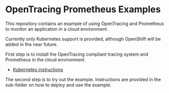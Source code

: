 # OpenTracing Prometheus Examples

This repository contains an example of using OpenTracing and Prometheus to monitor an application in a
cloud environment.

Currently only Kubernetes support is provided, although OpenShift will be added in the near future.

First step is to install the OpenTracing compliant tracing system and Prometheus in the cloud environment.

* [Kubernetes instructions](Kubernetes.md)

The second step is to try out the example. Instructions are provided in the sub-folder on how to deploy
and use the example.


